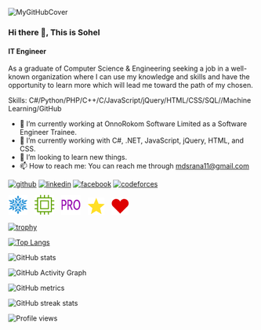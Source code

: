 ![MyGitHubCover](https://github.com/ThisisSohel/ThisisSohel/assets/97689065/9be5fdaa-cf09-4d56-8572-e252624657a1)
### Hi there 👋, This is Sohel
#### IT Engineer
As a graduate of Computer Science & Engineering seeking a job in a well-known organization where I can use my knowledge and skills and have the opportunity to learn more which will lead me toward the path of my chosen.

Skills: C#/Python/PHP/C++/C/JavaScript/jQuery/HTML/CSS/SQL//Machine Learning/GitHub

- 🔭 I’m currently working at OnnoRokom Software Limited as a Software Engineer Trainee.
- 🌱 I’m currently working with C#, .NET, JavaScript, jQuery, HTML, and CSS. 
- 👯 I’m looking to learn new things.
- 📫 How to reach me: You can reach me through mdsrana11@gmail.com 


[<img src='https://cdn.jsdelivr.net/npm/simple-icons@3.0.1/icons/github.svg' alt='github' height='40'>](https://github.com/ThisisSohel)  [<img src='https://cdn.jsdelivr.net/npm/simple-icons@3.0.1/icons/linkedin.svg' alt='linkedin' height='40'>](https://www.linkedin.com/in/invalid:///)  [<img src='https://cdn.jsdelivr.net/npm/simple-icons@3.0.1/icons/facebook.svg' alt='facebook' height='40'>](https://www.facebook.com/https://web.facebook.com/touhidujjaman.sohel.7)  [<img src='https://cdn.jsdelivr.net/npm/simple-icons@3.0.1/icons/codeforces.svg' alt='codeforces' height='40'>](https://codeforces.com/profile/Sohel-Rana)  

<a href='https://archiveprogram.github.com/'><img src='https://raw.githubusercontent.com/acervenky/animated-github-badges/master/assets/acbadge.gif' width='40' height='40'></a> <a href='https://docs.github.com/en/developers'><img src='https://raw.githubusercontent.com/acervenky/animated-github-badges/master/assets/devbadge.gif' width='40' height='40'></a> <a href='https://github.com/pricing'><img src='https://raw.githubusercontent.com/acervenky/animated-github-badges/master/assets/pro.gif' width='40' height='40'></a> <a href='https://stars.github.com/'><img src='https://raw.githubusercontent.com/acervenky/animated-github-badges/master/assets/starbadge.gif' width='35' height='35'></a> <a href='https://docs.github.com/en/github/supporting-the-open-source-community-with-github-sponsors'><img src='https://raw.githubusercontent.com/acervenky/animated-github-badges/master/assets/sponsorbadge.gif' width='35' height='35'></a> 

[![trophy](https://github-profile-trophy.vercel.app/?username=ThisisSohel)](https://github.com/ryo-ma/github-profile-trophy)

[![Top Langs](https://github-readme-stats.vercel.app/api/top-langs/?username=ThisisSohel)](https://github.com/anuraghazra/github-readme-stats)

![GitHub stats](https://github-readme-stats.vercel.app/api?username=ThisisSohel&show_icons=true&count_private=true)  

![GitHub Activity Graph](https://activity-graph.herokuapp.com/graph?username=ThisisSohel)  

![GitHub metrics](https://metrics.lecoq.io/ThisisSohel)  

![GitHub streak stats](https://streak-stats.demolab.com/?user=ThisisSohel)  

![Profile views](https://gpvc.arturio.dev/ThisisSohel)  

